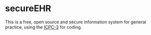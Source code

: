 # secureEHR

This is a free, open source and secure information system for
general practice, using the [ICPC-3](https://icpc-3.info) for coding.



